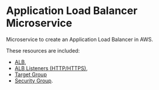 # Application Load Balancer Microservice

Microservice to create an Application Load Balancer in AWS.

These resources are included:

* [ALB](https://www.terraform.io/docs/providers/aws/r/lb.html),
* [ALB Listeners (HTTP/HTTPS)](https://www.terraform.io/docs/providers/aws/r/lb_listener.html),
* [Target Group](https://www.terraform.io/docs/providers/aws/r/lb_target_group.html)
* [Security Group](https://www.terraform.io/docs/providers/aws/r/security_group.html).
